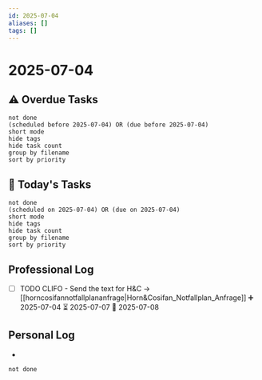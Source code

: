 ```yaml
---
id: 2025-07-04
aliases: []
tags: []
---
```


# 2025-07-04

## ⚠️ Overdue Tasks

```tasks
not done
(scheduled before 2025-07-04) OR (due before 2025-07-04)
short mode
hide tags
hide task count
group by filename
sort by priority
```

## 📅 Today's Tasks

```tasks
not done
(scheduled on 2025-07-04) OR (due on 2025-07-04)
short mode
hide tags
hide task count
group by filename
sort by priority
```

## Professional Log

- [ ] TODO CLIFO - Send the text for H&C -> [[horncosifannotfallplananfrage|Horn&Cosifan_Notfallplan_Anfrage]] ➕ 2025-07-04 ⏳ 2025-07-07 📅 2025-07-08

## Personal Log

-

```tasks
not done
```

